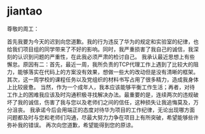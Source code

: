 # jiantao
尊敬的周工：

  首先我要为今天的迟到向您道歉。我的行为违反了华为的规定和实验室的纪律，也给我们项目组的同学带来了不好的影响。同时，我严重损害了我自己的诚信，我深刻的认识到问题的严重性，在此我必须严肃的检讨自己。
  我承认最近思想上有些懈怠。原因有二：首先，最近一周，我所负责的TCP代理工作上遇到了比较大的阻力，能够落实在代码上的方案没有效果，想做一些大的改动但是没有清晰的框架。其次，这一周学校的课程任务以及党组织的材料书写占用了很多精力，造成我身体上比较疲惫。
  当然，作为一个成年人，我本应该能够平衡工作生活；再者，对待工作上的困难我应该及时沟通积极寻找解决办法。最重要的是，连续两次的违规破坏了我的诚信，伤害了我与您以及老师们之间的信任，这种损失让我追悔莫及，万分沮丧。
  我承诺今后会用端正的态度对待华为项目的工作纪律，无论出现哪方面问题都及时与您和老师们沟通，尽最大努力力争在项目上有所突破，希望能够些许弥补我的错误。
  再次向您道歉，希望能得到您的原谅。
